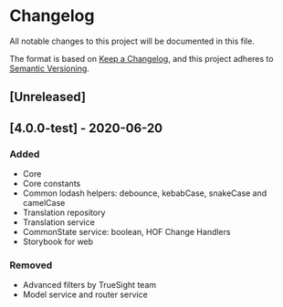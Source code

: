 # Changelog
All notable changes to this project will be documented in this file.

The format is based on [Keep a Changelog](https://keepachangelog.com/en/1.0.0/),
and this project adheres to [Semantic Versioning](https://semver.org/spec/v2.0.0.html).

## [Unreleased]

## [4.0.0-test] - 2020-06-20
### Added
- Core
- Core constants
- Common lodash helpers: debounce, kebabCase, snakeCase and camelCase
- Translation repository
- Translation service
- CommonState service: boolean, HOF Change Handlers
- Storybook for web

### Removed
- Advanced filters by TrueSight team
- Model service and router service
